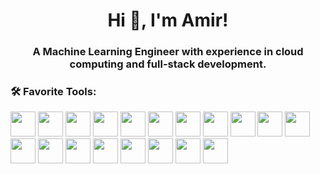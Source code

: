 <div align="center" >
  <h1> Hi 👋, I'm Amir! </h1>
  <h3> A Machine Learning Engineer with experience in cloud computing and full-stack development. </h3>
</div>


<h3> 🛠️ Favorite Tools: </h3>
<a href="https://www.tensorflow.org/"><img src="https://github.com/Amirrezagh1991/Amirrezagh1991/assets/119903654/21e7216c-aa16-4cdc-89c2-2bf2172c0751"; width="40" height="40"></a>
<a href="https://pytorch.org/"><img src="https://github.com/Amirrezagh1991/Amirrezagh1991/assets/119903654/6b0388a0-a09e-4d56-9e29-aa6819987222"; width="40" height="40"></a>
<a href="https://keras.io/"><img src="https://github.com/Amirrezagh1991/Amirrezagh1991/assets/119903654/3ed7838a-43ab-46e0-8597-e4a1557ca603"; width="40" height="40"></a>
<a href="https://www.python.org/"><img src="https://github.com/Amirrezagh1991/Amirrezagh1991/assets/119903654/e7417e88-cc06-44fb-bc33-89837a325190"; width="40" height="40"></a>
<a href="https://cplusplus.com/"><img src="https://github.com/Amirrezagh1991/Amirrezagh1991/assets/119903654/22106cc6-0521-4442-a8e2-0290e847ec66"; width="40" height="40"></a>
<a href="https://www.javascript.com/"><img src="https://github.com/Amirrezagh1991/Amirrezagh1991/assets/119903654/2bf2968b-5a71-4aac-8fd7-0a23ce3f7f19"; width="40" height="40"></a>
<a href="https://html.com/html5/"><img src="https://github.com/Amirrezagh1991/Amirrezagh1991/assets/119903654/5dc648b8-fa66-41ba-a93b-e43974f349eb"; width="40" height="40"></a>
<a href="https://nodejs.org/en/"><img src="https://github.com/Amirrezagh1991/Amirrezagh1991/assets/119903654/670ff0b7-ccae-486c-8a01-47006081d806"; width="40" height="40"></a>
<a href="https://flask.palletsprojects.com/en/3.0.x/"><img src="https://github.com/Amirrezagh1991/Amirrezagh1991/assets/119903654/479a4bab-c68e-42d1-b080-9314f1d82b48"; width="40" height="40"></a>
<a href="https://www.djangoproject.com/"><img src="https://github.com/Amirrezagh1991/Amirrezagh1991/assets/119903654/f624342e-9f33-4ef5-b628-0223ab84448d"; width="40" height="40"></a>
<a href="https://fortran-lang.org/"><img src="https://github.com/Amirrezagh1991/Amirrezagh1991/assets/119903654/b06b7cee-ea2e-4b86-84ac-0cb8bb4ee91e"; width="40" height="40"></a>
<a href="https://aws.amazon.com/"><img src="https://github.com/Amirrezagh1991/Amirrezagh1991/assets/119903654/ebf1f88e-a36f-4ffb-b116-e6419005a461"; width="40" height="40"></a>
<a href="https://aws.amazon.com/"><img src="https://github.com/Amirrezagh1991/Amirrezagh1991/assets/119903654/fd4ceef2-ebb1-47df-9b6d-35be7360bdf9"; width="40" height="40"></a>
<a href="https://aws.amazon.com/"><img src="https://github.com/Amirrezagh1991/Amirrezagh1991/assets/119903654/d5de00c9-a32c-4502-a3f7-751382a3ba12"; width="40" height="40"></a>
<a href="https://aws.amazon.com/"><img src="https://github.com/Amirrezagh1991/Amirrezagh1991/assets/119903654/cf970302-806f-4fcb-a18f-3f0ec89952fa"; width="40" height="40"></a>
<a href="https://aws.amazon.com/"><img src="https://github.com/Amirrezagh1991/Amirrezagh1991/assets/119903654/c3ed5399-0ffd-4ad6-a4da-5c9b69e90cdf"; width="40" height="40"></a>
<a href="https://aws.amazon.com/"><img src="https://github.com/Amirrezagh1991/Amirrezagh1991/assets/119903654/8cf458df-5fcd-404b-bf08-1d299d9c73ee"; width="40" height="40"></a>
<a href="https://www.docker.com/"><img src="https://github.com/Amirrezagh1991/Amirrezagh1991/assets/119903654/6297f7d7-93cd-4ad9-acac-8b1f6c4458e4"; width="40" height="40"></a>
<a href="https://kubernetes.io/"><img src="https://github.com/Amirrezagh1991/Amirrezagh1991/assets/119903654/96c8ffe3-5217-4cc7-8390-a7703b0f6fd6"; width="40" height="40"></a>
